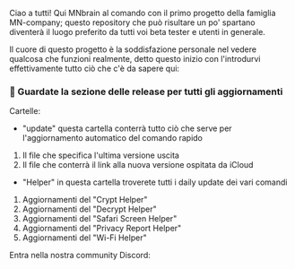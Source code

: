 Ciao a tutti!
Qui MNbrain al comando con il primo progetto della famiglia MN-company; questo repository che può risultare un po' spartano
diventerà il luogo preferito da tutti voi beta tester e utenti in generale.

Il cuore di questo progetto è la soddisfazione personale nel vedere qualcosa che funzioni realmente,
detto questo inizio con l'introdurvi effettivamente tutto ciò che c'è da sapere qui:

### 📝 Guardate la sezione delle release per tutti gli aggiornamenti

Cartelle:

- "update"
questa cartella conterrà tutto ciò che serve per l'aggiornamento automatico del comando rapido
1) Il file che specifica l'ultima versione uscita
2) Il file che conterrà il link alla nuova versione ospitata da iCloud

- "Helper"
in questa cartella troverete tutti i daily update dei vari comandi
1) Aggiornamenti del "Crypt Helper"
2) Aggiornamenti del "Decrypt Helper"
3) Aggiornamenti del "Safari Screen Helper"
4) Aggiornamenti del "Privacy Report Helper"
5) Aggiornamenti del "Wi-Fi Helper"

Entra nella nostra community Discord:
